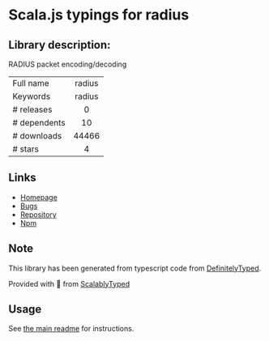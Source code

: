 
# Scala.js typings for radius


## Library description:
RADIUS packet encoding/decoding

|                    |                 |
| ------------------ | :-------------: |
| Full name          | radius |
| Keywords           | radius |
| # releases         | 0 |
| # dependents       | 10 |
| # downloads        | 44466 |
| # stars            | 4 |

## Links
- [Homepage](https://github.com/nearbuy/node-radius#readme)
- [Bugs](https://github.com/nearbuy/node-radius/issues)
- [Repository](https://github.com/nearbuy/node-radius)
- [Npm](https://www.npmjs.com/package/radius)
    


## Note
This library has been generated from typescript code from [DefinitelyTyped](https://definitelytyped.org).

Provided with :purple_heart: from [ScalablyTyped](https://github.com/oyvindberg/ScalablyTyped)

## Usage
See [the main readme](../../readme.md) for instructions.


